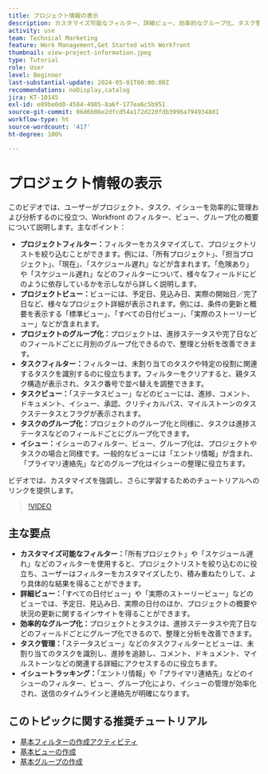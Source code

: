 ```yaml
---
title: プロジェクト情報の表示
description: カスタマイズ可能なフィルター、詳細ビュー、効率的なグループ化、タスク管理ツール、イシュートラッキング機能を使用してプロジェクトワークフローを効率化し、組織化と明確性を強化します。
activity: use
team: Technical Marketing
feature: Work Management,Get Started with Workfront
thumbnail: view-project-information.jpeg
type: Tutorial
role: User
level: Beginner
last-substantial-update: 2024-05-01T00:00:00Z
recommendations: noDisplay,catalog
jira: KT-10145
exl-id: e89be0d0-4584-4985-8a6f-177ea6c5b951
source-git-commit: 06d6b06e2dfcd54a172d220fdb3996a7949348d1
workflow-type: ht
source-wordcount: '417'
ht-degree: 100%

---
```


# プロジェクト情報の表示

このビデオでは、ユーザーがプロジェクト、タスク、イシューを効率的に管理および分析するのに役立つ、Workfront のフィルター、ビュー、グループ化の概要について説明します。主なポイント：

* **プロジェクトフィルター：**&#x200B;フィルターをカスタマイズして、プロジェクトリストを絞り込むことができます。例には、「所有プロジェクト」、「担当プロジェクト」、「現在」、「スケジュール遅れ」などが含まれます。「危険あり」や「スケジュール遅れ」などのフィルターについて、様々なフィールドにどのように依存しているかを示しながら詳しく説明します。
* **プロジェクトビュー：**&#x200B;ビューには、予定日、見込み日、実際の開始日／完了日など、様々なプロジェクト詳細が表示されます。例には、条件の更新と概要を表示する「標準ビュー」、「すべての日付ビュー」、「実際のストーリービュー」などが含まれます。
* **プロジェクトのグループ化：**&#x200B;プロジェクトは、進捗ステータスや完了日などのフィールドごとに月別のグループ化できるので、整理と分析を改善できます。
* **タスクフィルター：**&#x200B;フィルターは、未割り当てのタスクや特定の役割に関連するタスクを識別するのに役立ちます。フィルターをクリアすると、親タスク構造が表示され、タスク番号で並べ替えを調整できます。
* **タスクビュー：**「ステータスビュー」などのビューには、進捗、コメント、ドキュメント、イシュー、承認、クリティカルパス、マイルストーンのタスクステータスとフラグが表示されます。
* **タスクのグループ化：**&#x200B;プロジェクトのグループ化と同様に、タスクは進捗ステータスなどのフィールドごとにグループ化できます。
* **イシュー：**&#x200B;イシューのフィルター、ビュー、グループ化は、プロジェクトやタスクの場合と同様です。一般的なビューには「エントリ情報」が含まれ、「プライマリ連絡先」などのグループ化はイシューの整理に役立ちます。

ビデオでは、カスタマイズを強調し、さらに学習するためのチュートリアルへのリンクを提供します。

>[!VIDEO](https://video.tv.adobe.com/v/3428815/?quality=12&learn=on&enablevpops)

## 主な要点

* **カスタマイズ可能なフィルター：**「所有プロジェクト」や「スケジュール遅れ」などのフィルターを使用すると、プロジェクトリストを絞り込むのに役立ち、ユーザーはフィルターをカスタマイズしたり、積み重ねたりして、より具体的な結果を得ることができます。
* **詳細ビュー：**「すべての日付ビュー」や「実際のストーリービュー」などのビューでは、予定日、見込み日、実際の日付のほか、プロジェクトの概要や状況の更新に関するインサイトを得ることができます。
* **効率的なグループ化：**&#x200B;プロジェクトとタスクは、進捗ステータスや完了日などのフィールドごとにグループ化できるので、整理と分析を改善できます。
* **タスク管理：**「ステータスビュー」などのタスクフィルターとビューは、未割り当てのタスクを識別し、進捗を追跡し、コメント、ドキュメント、マイルストーンなどの関連する詳細にアクセスするのに役立ちます。
* **イシュートラッキング：**「エントリ情報」や「プライマリ連絡先」などのイシューのフィルター、ビュー、グループ化により、イシューの管理が効率化され、送信のタイムラインと連絡先が明確になります。




## このトピックに関する推奨チュートリアル

* [基本フィルターの作成アクティビティ](/help/reporting/basic-reporting/create-a-basic-filter-activity.md)
* [基本ビューの作成](/help/reporting/basic-reporting/create-a-basic-view.md)
* [基本グループの作成](/help/reporting/basic-reporting/create-a-basic-grouping.md)

